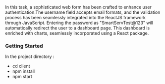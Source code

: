 In this task, a sophisticated web form has been crafted to enhance user authentication.The username field accepts email formats, and the validation process has been seamlessly integrated into the ReactJS framework through JavaScript. Entering the password as "SmartServTest@123" will automatically redirect the user to a dashboard page. This dashboard is enriched with charts, seamlessly incorporated using a React package. 

### Getting Started

In the project directory :
  - cd client
  - npm install
  - npm start
